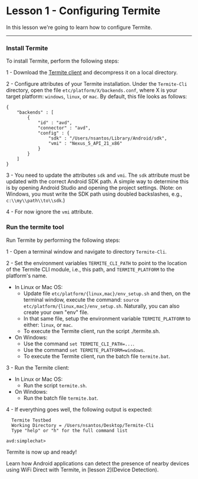 # Lesson 1 - Configuring Termite
In this lesson we're going to learn how to configure Termite.


***


### Install Termite
To install Termite, perform the following steps:

1 - Download the [Termite client](http://www.gsd.inesc-id.pt/~wiki/courses/cmu1516/lab04/Termite-Cli-20160329.tgz) and decompress it on a local directory.

2 - Configure attributes of your Termite installation. Under the `Termite-Cli` directory, open the file `etc/platform/X/backends.conf`, where X is your target platform: `windows`, `linux`, or `mac`. By default, this file looks as follows:

```
{
    "backends" : [
        {
            "id" : "avd",
            "connector" : "avd",
            "config" : {
                "sdk" : "/Users/nsantos/Library/Android/sdk",
                "vmi" : "Nexus_5_API_21_x86"
            }
        }
    ]
}
```

3 - You need to update the attributes `sdk` and `vmi`. The `sdk` attribute must be updated with the correct Android SDK path. A simple way to determine this is by opening Android Studio and opening the project settings. (Note: on Windows, you must write the SDK path using doubled backslashes, e.g., `c:\\my\\path\\to\\sdk`.)

4 - For now ignore the `vmi` attribute.

### Run the termite tool
Run Termite by performing the following steps:

1 - Open a terminal window and navigate to directory `Termite-Cli`.

2 - Set the environment variables `TERMITE_CLI_PATH` to point to the location of the Termite CLI module, i.e., this path, and `TERMITE_PLATFORM` to the platform's name.
   * In Linux or Mac OS:
      * Update file `etc/platform/{linux,mac}/env_setup.sh` and then, on the terminal window, execute the command: `source etc/platform/{linux,mac}/env_setup.sh`. Naturally, you can also create your own "env" file.
      * In that same file, setup the environment variable `TERMITE_PLATFORM` to either: `linux`, or `mac`.
      * To execute the Termite client, run the script ./termite.sh.
   * On Windows:
      * Use the command `set TERMITE_CLI_PATH=...`.
      * Use the command `set TERMITE_PLATFORM=windows`.
      * To execute the Termite client, run the batch file `termite.bat`.

3 - Run the Termite client:
   * In Linux or Mac OS:
      * Run the script `termite.sh`.
   * On Windows:
      * Run the batch file `termite.bat`.

4 - If everything goes well, the following output is expected:

```
  Termite Testbed
  Working Directory = /Users/nsantos/Desktop/Termite-Cli
  Type "help" or "h" for the full command list

avd:simplechat>
``` 
Termite is now up and ready!

Learn how Android applications can detect the presence of nearby devices using WiFi Direct with Termite, in [lesson 2](Device Detection).